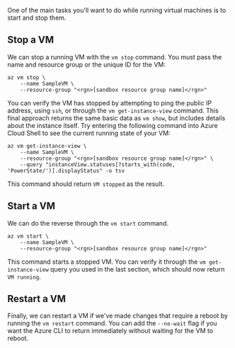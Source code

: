 One of the main tasks you'll want to do while running virtual machines is to start and stop them.

## Stop a VM

We can stop a running VM with the `vm stop` command. You must pass the name and resource group or the unique ID for the VM:

```azurecli
az vm stop \
    --name SampleVM \
    --resource-group "<rgn>[sandbox resource group name]</rgn>"
```

You can verify the VM has stopped by attempting to ping the public IP address, using `ssh`, or through the `vm get-instance-view` command. This final approach returns the same basic data as `vm show`, but includes details about the instance itself. Try entering the following command into Azure Cloud Shell to see the current running state of your VM:

```azurecli
az vm get-instance-view \
    --name SampleVM \
    --resource-group "<rgn>[sandbox resource group name]</rgn>" \
    --query "instanceView.statuses[?starts_with(code, 'PowerState/')].displayStatus" -o tsv
```

This command should return `VM stopped` as the result.

## Start a VM

We can do the reverse through the `vm start` command.

```azurecli
az vm start \
    --name SampleVM \
    --resource-group "<rgn>[sandbox resource group name]</rgn>"
```

This command starts a stopped VM. You can verify it through the `vm get-instance-view` query you used in the last section, which should now return `VM running`.

## Restart a VM

Finally, we can restart a VM if we've made changes that require a reboot by running the `vm restart` command. You can add the `--no-wait` flag if you want the Azure CLI to return immediately without waiting for the VM to reboot.
